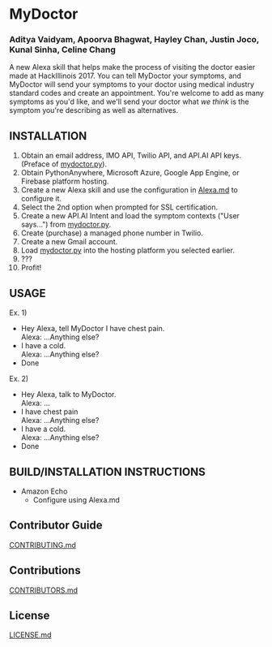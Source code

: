 # MyDoctor
### Aditya Vaidyam, Apoorva Bhagwat, Hayley Chan, Justin Joco, Kunal Sinha, Celine Chang 

A new Alexa skill that helps make the process of visiting the doctor easier made at HackIllinois 2017. You can tell MyDoctor your symptoms, and MyDoctor will send your symptoms to your doctor using medical industry standard codes and create an appointment. You're welcome to add as many symptoms as you'd like, and we'll send your doctor what *we think* is the symptom you're describing as well as alternatives.

## INSTALLATION
1. Obtain an email address, IMO API, Twilio API, and API.AI API keys. (Preface of [mydoctor.py](mydoctor.py)).
1. Obtain PythonAnywhere, Microsoft Azure, Google App Engine, or Firebase platform hosting.
1. Create a new Alexa skill and use the configuration in [Alexa.md](Alexa.md) to configure it.
1. Select the 2nd option when prompted for SSL certification.
1. Create a new API.AI Intent and load the symptom contexts ("User says...") from [mydoctor.py](mydoctor.py).
1. Create (purchase) a managed phone number in Twilio.
1. Create a new Gmail account.
1. Load [mydoctor.py](mydoctor.py) into the hosting platform you selected earlier.
1. ???
1. Profit!

## USAGE
Ex. 1)
  * Hey Alexa, tell MyDoctor I have chest pain.<br>
  Alexa: ...Anything else?
  * I have a cold.<br>
  Alexa: ...Anything else?
  * Done


Ex. 2)
  * Hey Alexa, talk to MyDoctor.<br>
  Alexa: ...
  * I have chest pain<br>
  Alexa: ...Anything else?
  * I have a cold.<br>
  Alexa: ...Anything else?
  * Done
  
## BUILD/INSTALLATION INSTRUCTIONS
  * Amazon Echo
    * Configure using Alexa.md

## Contributor Guide
[CONTRIBUTING.md](CONTRIBUTING.md)

## Contributions
[CONTRIBUTORS.md](CONTRIBUTORS.md)

## License 
[LICENSE.md](LICENSE.md)
